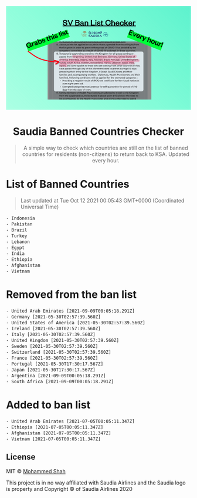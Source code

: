 
<div align="center">
<img src="https://raw.githubusercontent.com/smashah/saudia-banned-country-list-checker/master/assets/bg.png"/>

# Saudia Banned Countries Checker

> A simple way to check which countries are still on the list of banned countries for residents (non-citizens) to return back to KSA.
> Updated every hour.

</div>


# List of Banned Countries
> Last updated at Tue Oct 12 2021 00:05:43 GMT+0000 (Coordinated Universal Time)

    - Indonesia
	- Pakistan
	- Brazil
	- Turkey
	- Lebanon
	- Egypt
	- India
	- Ethiopia
	- Afghanistan
	- Vietnam

# Removed from the ban list

    - United Arab Emirates [2021-09-09T00:05:18.291Z]
	- Germany [2021-05-30T02:57:39.560Z]
	- United States of America [2021-05-30T02:57:39.560Z]
	- Ireland [2021-05-30T02:57:39.560Z]
	- Italy [2021-05-30T02:57:39.560Z]
	- United Kingdom [2021-05-30T02:57:39.560Z]
	- Sweden [2021-05-30T02:57:39.560Z]
	- Switzerland [2021-05-30T02:57:39.560Z]
	- France [2021-05-30T02:57:39.560Z]
	- Portugal [2021-05-30T17:30:17.567Z]
	- Japan [2021-05-30T17:30:17.567Z]
	- Argentina [2021-09-09T00:05:18.291Z]
	- South Africa [2021-09-09T00:05:18.291Z]

# Added to ban list

    - United Arab Emirates [2021-07-05T00:05:11.347Z]
	- Ethiopia [2021-07-05T00:05:11.347Z]
	- Afghanistan [2021-07-05T00:05:11.347Z]
	- Vietnam [2021-07-05T00:05:11.347Z]


## License

MIT © [Mohammed Shah](https://github.com/smashah)

This project is in no way affiliated with Saudia Airlines and the Saudia logo is property and Copyright © of Saudia Airlines 2020 
    
